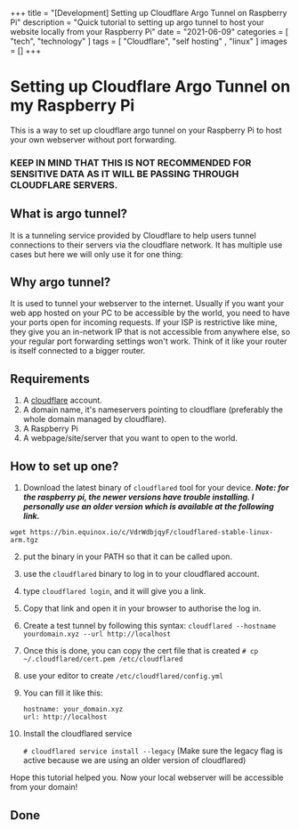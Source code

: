 +++
title = "[Development] Setting up Cloudflare Argo Tunnel on Raspberry Pi"
description = "Quick tutorial to setting up argo tunnel to host your website locally from your Raspberry Pi"
date = "2021-06-09"
categories = [
"tech",
"technology"
]
tags = [
"Cloudflare",
"self hosting" ,
"linux"
]
images = []
+++

# Setting up Cloudflare Argo Tunnel on my Raspberry Pi

This is a way to set up cloudflare argo tunnel on your Raspberry Pi to host your own webserver without port forwarding.

### KEEP IN MIND THAT THIS IS NOT RECOMMENDED FOR SENSITIVE DATA AS IT WILL BE PASSING THROUGH CLOUDFLARE SERVERS.

## What is argo tunnel?

It is a tunneling service provided by Cloudflare to help users tunnel connections to their servers via the cloudflare network. It has multiple use cases but here we will only use it for one thing: 

## Why argo tunnel?

It is used to tunnel your webserver to the internet. Usually if you want your web app hosted on your PC to be accessible by the world, you need to have your ports open for incoming requests. If your ISP is restrictive like mine, they give you an in-network IP that is not accessible from anywhere else, so your regular port forwarding settings won't work. Think of it like your router is itself connected to a bigger router.

## Requirements

1. A [cloudflare](https://dash.cloudflare.com/sign-up/) account.
2. A domain name, it's nameservers pointing to cloudflare (preferably the whole domain managed by cloudflare).
3. A Raspberry Pi
4. A webpage/site/server that you want to open to the world.

## How to set up one?

1. Download the latest binary of `cloudflared` tool for your device. 
***Note: for the raspberry pi, the newer versions have trouble installing. I personally use an older version which is available at the following link.***

`wget https://bin.equinox.io/c/VdrWdbjqyF/cloudflared-stable-linux-arm.tgz`

2. put the binary in your PATH so that it can be called upon.

3. use the `cloudflared` binary to log in to your cloudflared account. 

4. type `cloudflared login`, and it will give you a link.
4. Copy that link and open it in your browser to authorise the log in.
4. Create a test tunnel by following this syntax:
		`cloudflared --hostname yourdomain.xyz --url http://localhost`
5. Once this is done, you can copy the cert file that is created `# cp ~/.cloudflared/cert.pem /etc/cloudflared`
3. use your editor to create `/etc/cloudflared/config.yml`
5. You can fill it like this:
   	```
	hostname: your_domain.xyz
	url: http://localhost

6. Install the cloudflared service

	`# cloudflared service install --legacy` 
(Make sure the legacy flag is active because we are using an older version of cloudflared)

Hope this tutorial helped you. Now your local webserver will be accessible from your domain!

## Done
